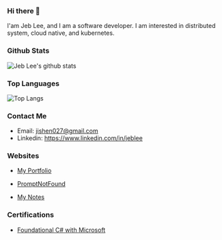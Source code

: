 ### Hi there 👋

I'am Jeb Lee, and I am a software developer. I am interested in distributed system, cloud native, and kubernetes.

<!-- github stats: -->

### Github Stats

![Jeb Lee's github stats](https://github-readme-stats.vercel.app/api?username=jishen027&show_icons=true&theme=radical)

### Top Languages

![Top Langs](https://github-readme-stats.vercel.app/api/top-langs/?username=jishen027&layout=compact&theme=radical)

### Contact Me

- Email: jishen027@gmail.com
- Linkedin: https://www.linkedin.com/in/jeblee

### Websites


- [My Portfolio](https://jishen027.github.io/3d_portfolio)

- [PromptNotFound](https://www.promptnotfound.com/)

- [My Notes](https://jishen027.github.io/my-notes/)

### Certifications

- [Foundational C# with Microsoft](https://www.freecodecamp.org/certification/JebLee/foundational-c-sharp-with-microsoft)
<!--
**jishen027/jishen027** is a ✨ _special_ ✨ repository because its `README.md` (this file) appears on your GitHub profile.

Here are some ideas to get you started:

- 🔭 I’m currently working on ...
- 🌱 I’m currently learning ...
- 👯 I’m looking to collaborate on ...
- 🤔 I’m looking for help with ...
- 💬 Ask me about ...
- 📫 How to reach me: ...
- 😄 Pronouns: ...
- ⚡ Fun fact: ...
  -->
